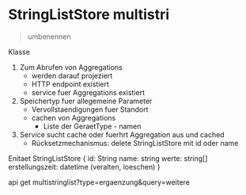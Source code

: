 StringListStore multistri
===============
> umbenennen

Klasse
1. Zum Abrufen von Aggregations
	- werden darauf projeziert
	- HTTP endpoint existiert
	- service fuer Aggregations existiert
2. Speichertyp fuer allegemeine Parameter
	- Vervollstaendigungen fuer Standort
	- cachen von Aggregations
		- Liste der GeraetType - namen
3. Service sucht cache oder fuerhrt Aggregation aus und cached
	- Rücksetzmechanismus: delete StringListStore mit id oder name	

Enitaet StringListStore {
id: String
name: string
werte: string[]
erstellungszeit: datetime (veralten, loeschen)
}


api get multistringlist?type=ergaenzung&query=weitere